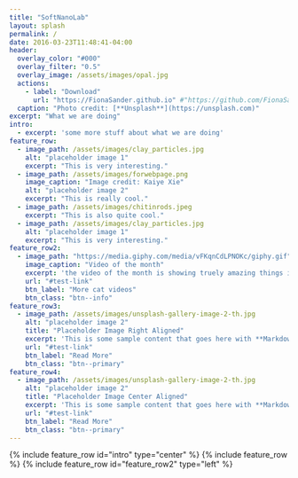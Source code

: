 ```yaml
---
title: "SoftNanoLab"
layout: splash
permalink: /
date: 2016-03-23T11:48:41-04:00
header:
  overlay_color: "#000"
  overlay_filter: "0.5"
  overlay_image: /assets/images/opal.jpg
  actions:
    - label: "Download"
      url: "https://FionaSander.github.io" #"https://github.com/FionaSander/softnanolab/"
  caption: "Photo credit: [**Unsplash**](https://unsplash.com)"
excerpt: "What we are doing"
intro: 
  - excerpt: 'some more stuff about what we are doing'
feature_row:
  - image_path: /assets/images/clay_particles.jpg 
    alt: "placeholder image 1"
    excerpt: "This is very interesting."
  - image_path: /assets/images/forwebpage.png
    image_caption: "Image credit: Kaiye Xie"
    alt: "placeholder image 2"
    excerpt: "This is really cool."
  - image_path: /assets/images/chitinrods.jpeg
    excerpt: "This is also quite cool."
  - image_path: /assets/images/clay_particles.jpg 
    alt: "placeholder image 1"
    excerpt: "This is very interesting."
feature_row2:
  - image_path: "https://media.giphy.com/media/vFKqnCdLPNOKc/giphy.gif"
    image_caption: "Video of the month"
    excerpt: 'the video of the month is showing truely amazing things indeed'
    url: "#test-link"
    btn_label: "More cat videos"
    btn_class: "btn--info"
feature_row3:
  - image_path: /assets/images/unsplash-gallery-image-2-th.jpg
    alt: "placeholder image 2"
    title: "Placeholder Image Right Aligned"
    excerpt: 'This is some sample content that goes here with **Markdown** formatting. Right aligned with `type="right"`'
    url: "#test-link"
    btn_label: "Read More"
    btn_class: "btn--primary"
feature_row4:
  - image_path: /assets/images/unsplash-gallery-image-2-th.jpg
    alt: "placeholder image 2"
    title: "Placeholder Image Center Aligned"
    excerpt: 'This is some sample content that goes here with **Markdown** formatting. Centered with `type="center"`'
    url: "#test-link"
    btn_label: "Read More"
    btn_class: "btn--primary"
---
```


{% include feature_row id="intro" type="center" %}
{% include feature_row %}
{% include feature_row id="feature_row2" type="left" %}



